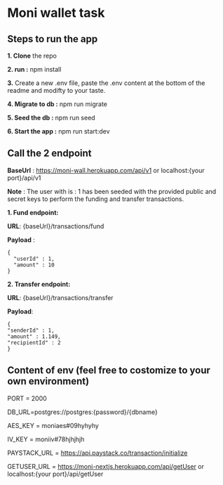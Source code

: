 # Moni wallet task

## Steps to run the app
**1. Clone** the repo

**2. run :** npm install

**3.** Create a new .env file, paste the .env content at the bottom of the readme and modifty to your taste.

**4. Migrate to db :** npm run migrate

**5. Seed the db :** npm run seed

**6. Start the app :** npm run start:dev


## Call the 2 endpoint
**BaseUrl** : https://moni-wall.herokuapp.com/api/v1 or localhost:{your port}/api/v1
  
**Note** : The user with is : 1 has been seeded with the provided public and secret keys to perform the funding and transfer transactions.
  
**1. Fund endpoint:**
  
**URL**: {baseUrl}/transactions/fund
  
**Payload** : 
  
    {
      "userId" : 1,
      "amount" : 10
    }



**2. Transfer endpoint:**

**URL**: {baseUrl}/transactions/transfer

**Payload**:
 
    {
    "senderId" : 1,
    "amount" : 1.149,
    "recipientId" : 2
    }


## Content of env (feel free to costomize to your own environment)


PORT = 2000

DB_URL=postgres://postgres:{password}/{dbname}

AES_KEY = moniaes#09hyhyhy

IV_KEY = moniiv#78hjhjhjh

PAYSTACK_URL = https://api.paystack.co/transaction/initialize

GETUSER_URL = https://moni-nextjs.herokuapp.com/api/getUser or localhost:{your port}/api/getUser